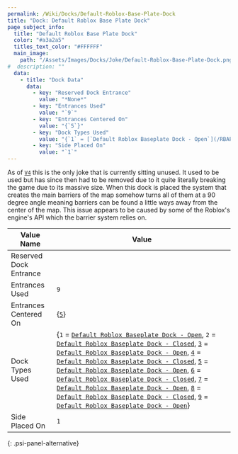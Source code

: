 ```yaml
---
permalink: /Wiki/Docks/Default-Roblox-Base-Plate-Dock
title: "Dock: Default Roblox Base Plate Dock"
page_subject_info:
  title: "Default Roblox Base Plate Dock"
  color: "#a3a2a5"
  titles_text_color: "#FFFFFF"
  main_image:
    path: "/Assets/Images/Docks/Joke/Default-Roblox-Base-Plate-Dock.png"
#  description: ""
  data:
    - title: "Dock Data"
      data:
        - key: "Reserved Dock Entrance"
          value: "*None*"
        - key: "Entrances Used"
          value: "`9`"
        - key: "Entrances Centered On"
          value: "{`5`}"
        - key: "Dock Types Used"
          value: "{`1` = [`Default Roblox Baseplate Dock - Open`](/RBAP-Wiki/Wiki/Dock-Types/Default-Roblox-Baseplate-Dock-Open), `2` = [`Default Roblox Baseplate Dock - Closed`](/RBAP-Wiki/Wiki/Dock-Types/Default-Roblox-Baseplate-Dock-Closed), `3` = [`Default Roblox Baseplate Dock - Open`](/RBAP-Wiki/Wiki/Dock-Types/Default-Roblox-Baseplate-Dock-Open), `4` = [`Default Roblox Baseplate Dock - Closed`](/RBAP-Wiki/Wiki/Dock-Types/Default-Roblox-Baseplate-Dock-Closed), `5` = [`Default Roblox Baseplate Dock - Open`](/RBAP-Wiki/Wiki/Dock-Types/Default-Roblox-Baseplate-Dock-Open), `6` = [`Default Roblox Baseplate Dock - Closed`](/RBAP-Wiki/Wiki/Dock-Types/Default-Roblox-Baseplate-Dock-Closed), `7` = [`Default Roblox Baseplate Dock - Open`](/RBAP-Wiki/Wiki/Dock-Types/Default-Roblox-Baseplate-Dock-Open), `8` = [`Default Roblox Baseplate Dock - Closed`](/RBAP-Wiki/Wiki/Dock-Types/Default-Roblox-Baseplate-Dock-Closed), `9` = [`Default Roblox Baseplate Dock - Open`](/RBAP-Wiki/Wiki/Dock-Types/Default-Roblox-Baseplate-Dock-Open)}"
        - key: "Side Placed On"
          value: "`1`"
---
```


As of [`V4`](/RBAP-Wiki/Posts/Update-Log/4-0-0) this is the only joke that is currently sitting unused. It used to be used but has since then had to be removed due to it quite literally breaking the game due to its massive size. When this dock is placed the system that creates the main barriers of the map somehow turns all of them at a 90 degree angle meaning barriers can be found a little ways away from the center of the map. This issue appears to be caused by some of the Roblox's engine's API which the barrier system relies on.

| Value Name             | Value |
|-|-|
| Reserved Dock Entrance |  |
| Entrances Used         | `9` |
| Entrances Centered On  | {[`5`](/RBAP-Wiki/Wiki/Value-Types#number)} |
| Dock Types Used        | {`1` = [`Default Roblox Baseplate Dock - Open`](/RBAP-Wiki/Wiki/Dock-Types/Default-Roblox-Baseplate-Dock-Open), `2` = [`Default Roblox Baseplate Dock - Closed`](/RBAP-Wiki/Wiki/Dock-Types/Default-Roblox-Baseplate-Dock-Closed), [`3`](/RBAP-Wiki/Wiki/Value-Types#number) = [`Default Roblox Baseplate Dock - Open`](/RBAP-Wiki/Wiki/Dock-Types/Default-Roblox-Baseplate-Dock-Open), [`4`](/RBAP-Wiki/Wiki/Value-Types#number) = [`Default Roblox Baseplate Dock - Closed`](/RBAP-Wiki/Wiki/Dock-Types/Default-Roblox-Baseplate-Dock-Closed), [`5`](/RBAP-Wiki/Wiki/Value-Types#number) = [`Default Roblox Baseplate Dock - Open`](/RBAP-Wiki/Wiki/Dock-Types/Default-Roblox-Baseplate-Dock-Open), [`6`](/RBAP-Wiki/Wiki/Value-Types#number) = [`Default Roblox Baseplate Dock - Closed`](/RBAP-Wiki/Wiki/Dock-Types/Default-Roblox-Baseplate-Dock-Closed), [`7`](/RBAP-Wiki/Wiki/Value-Types#number) = [`Default Roblox Baseplate Dock - Open`](/RBAP-Wiki/Wiki/Dock-Types/Default-Roblox-Baseplate-Dock-Open), [`8`](/RBAP-Wiki/Wiki/Value-Types#number) = [`Default Roblox Baseplate Dock - Closed`](/RBAP-Wiki/Wiki/Dock-Types/Default-Roblox-Baseplate-Dock-Closed), [`9`](/RBAP-Wiki/Wiki/Value-Types#number) = [`Default Roblox Baseplate Dock - Open`](/RBAP-Wiki/Wiki/Dock-Types/Default-Roblox-Baseplate-Dock-Open)} |
| Side Placed On         | `1` |
{: .psi-panel-alternative}

<img class="dock-image" src="/RBAP-Wiki/Assets/Images/Docks/Joke/Default-Roblox-Base-Plate-Dock.png" alt="">